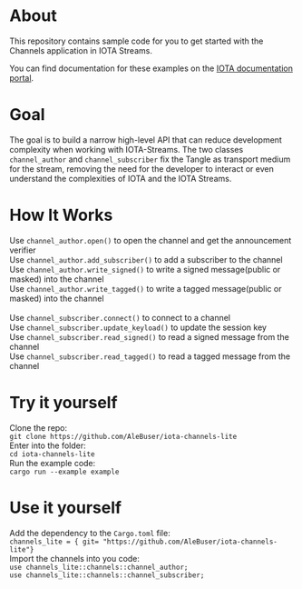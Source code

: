 # About

This repository contains sample code for you to get started with the Channels application in IOTA Streams.

You can find documentation for these examples on the [IOTA documentation portal](https://docs.iota.org/docs/iota-streams/1.0/overview).

# Goal
The goal is to build a narrow high-level API that can reduce development complexity when working with IOTA-Streams.
The two classes `channel_author` and `channel_subscriber` fix the Tangle as transport medium for the stream, removing the need for the developer to interact or even understand the complexities of IOTA and the IOTA Streams. 

# How It Works

Use `channel_author.open()` to open the channel and get the announcement verifier <br />
Use `channel_author.add_subscriber()` to add a subscriber to the channel <br />
Use `channel_author.write_signed()` to write a signed message(public or masked) into the channel <br />
Use `channel_author.write_tagged()` to write a tagged message(public or masked) into the channel <br />
<br />
Use `channel_subscriber.connect()` to connect to a channel<br />
Use `channel_subscriber.update_keyload()` to update the session key<br />
Use `channel_subscriber.read_signed()` to read a signed message from the channel<br />
Use `channel_subscriber.read_tagged()` to read a tagged message from the channel<br />

# Try it yourself
Clone the repo:<br />
`git clone https://github.com/AleBuser/iota-channels-lite`<br />
Enter into the folder:<br />
`cd iota-channels-lite`<br />
Run the example code:<br />
`cargo run --example example`<br />

# Use it yourself
Add the dependency to the `Cargo.toml` file: <br />
`channels_lite = { git= "https://github.com/AleBuser/iota-channels-lite"}`<br />
Import the channels into you code:<br />
`use channels_lite::channels::channel_author;`<br />
`use channels_lite::channels::channel_subscriber;`<br />


